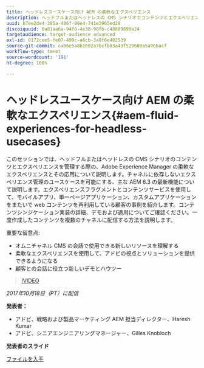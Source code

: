 ```yaml
---
title: ヘッドレスユースケース向け AEM の柔軟なエクスペリエンス
description: ヘッドフルまたはヘッドレスの CMS シナリオでコンテンツとエクスペリエンスを管理する際の流動的なエクスペリエンスとその応用について説明します。チャネルに依存しないエクスペリエンス管理のユースケースを可能にする、主な AEM 6.3 の最新機能などについて説明します。
uuid: b7ee2de4-385a-486f-80e4-741e3965ed28
discoiquuid: 0a81aa6a-94f6-4e38-98fb-c48809899a24
targetaudience: target-audience advanced
exl-id: 0172cee5-fe07-499c-a6cb-3a8f6e402539
source-git-commit: ca06e5a8b1602a7bcfb83a43f529680a5a96bacf
workflow-type: tm+mt
source-wordcount: '191'
ht-degree: 100%

---
```


# ヘッドレスユースケース向け AEM の柔軟なエクスペリエンス{#aem-fluid-experiences-for-headless-usecases}

このセッションでは、ヘッドフルまたはヘッドレスの CMS シナリオのコンテンツとエクスペリエンスを管理する際の、Adobe Experience Manager の柔軟なエクスペリエンスとその応用について説明します。チャネルに依存しないエクスペリエンス管理のユースケースを可能にする、主な AEM 6.3 の最新機能について説明します。エクスペリエンスフラグメントとコンテンツサービスを使用して、モバイルアプリ、単一ページアプリケーション、カスタムアプリケーションをまたいで web コンテンツを再利用している顧客の事例を紹介します。コンテンツシンジケーション実装の詳細、デモおよび適用についてご確認ください。一度作成したコンテンツを複数のチャネルに配信する方法を説明します。

重要な留意点:

* オムニチャネル CMS の会話で使用できる新しいリソースを理解する
* 柔軟なエクスペリエンスを使用して、アドビの視点とソリューションを提供できるようになる
* 顧客との会話に役立つ新しいデモとハウツー

>[!VIDEO](https://video.tv.adobe.com/v/20495/?quality=9)

*2017年10月18日（PT）に配信*

**発表者：**

* アドビ、戦略および製品マーケティング AEM 担当ディレクター、Haresh Kumar
* アドビ、シニアエンジニアリングマネージャー、Gilles Knobloch

**発表者のスライド**

[ファイルを入手](assets/gems-fluid-experiencesoct1617.pdf)
<!--
[Get back to the Overview](https://helpx.adobe.com/experience-manager/kt/eseminars/gems/aem-index.html)
-->
